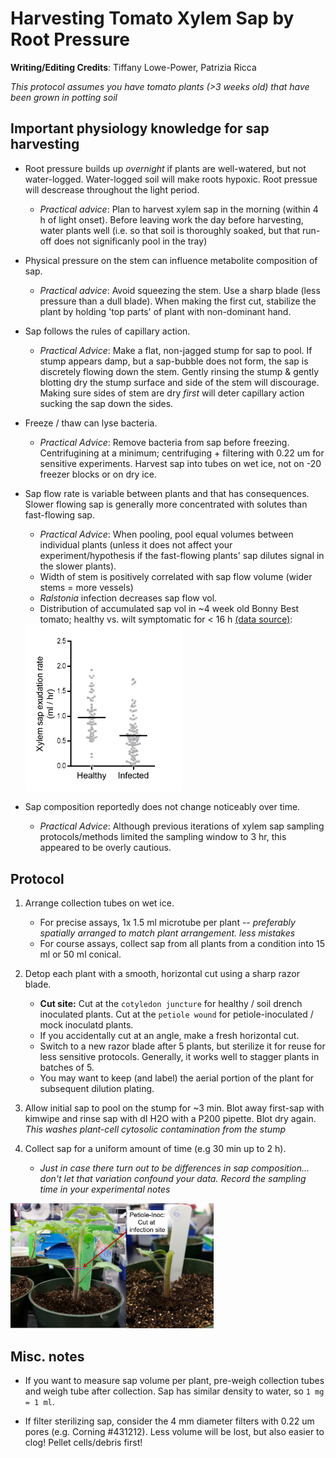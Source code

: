 # Harvesting Tomato Xylem Sap by Root Pressure

**Writing/Editing Credits**: Tiffany Lowe-Power, Patrizia Ricca

*This protocol assumes you have tomato plants (>3 weeks old) that have been grown in potting soil*

## Important physiology knowledge for sap harvesting

* Root pressure builds up *overnight* if plants are well-watered, but not water-logged.
Water-logged soil will make roots hypoxic. 
Root pressue will descrease throughout the light period.
    * *Practical advice*: Plan to harvest xylem sap in the morning (within 4 h of light onset). 
    Before leaving work the day before harvesting, water plants well 
    (i.e. so that soil is thoroughly soaked, but that run-off does not significanly pool in the tray)

* Physical pressure on the stem can influence metabolite composition of sap. 
    * *Practical advice*: Avoid squeezing the stem. Use a sharp blade (less pressure than a dull blade). 
    When making the first cut, stabilize the plant by holding 'top parts' of plant with non-dominant hand. 

* Sap follows the rules of capillary action.
    * *Practical Advice*: Make a flat, non-jagged stump for sap to pool. If stump appears damp, but a sap-bubble does not form, the sap is discretely flowing down the stem. 
    Gently rinsing the stump & gently blotting dry the stump surface and side of the stem will discourage.
    Making sure sides of stem are dry *first* will deter capillary action sucking the sap down the sides. 

* Freeze / thaw can lyse bacteria. 
    * *Practical Advice*: Remove bacteria from sap before freezing.
    Centrifugining at a minimum; 
    centrifuging + filtering with 0.22 um for sensitive experiments. 
    Harvest sap into tubes on wet ice, not on -20 freezer blocks or on dry ice. 

* Sap flow rate is variable between plants and that has consequences. 
Slower flowing sap is generally more concentrated with solutes than fast-flowing sap. 
    * *Practical Advice*: When pooling, pool equal volumes between individual plants (unless it does not affect your experiment/hypothesis if the fast-flowing plants' sap dilutes signal in the slower plants). 
    * Width of stem is positively correlated with sap flow volume (wider stems = more vessels)
    * *Ralstonia* infection decreases sap flow vol. 
    * Distribution of accumulated sap vol in ~4 week old Bonny Best tomato; healthy vs. wilt symptomatic for < 16 h [(data source)](https://onlinelibrary.wiley.com/doi/abs/10.1111/1462-2920.14020):
    
    <img src="images/plants/xylem_sap_flow_data.png" width="250">

* Sap composition reportedly does not change noticeably over time. 
    * *Practical Advice*: Although previous iterations of xylem sap sampling protocols/methods limited the sampling window to 3 hr, this appeared to be overly cautious. 

## Protocol

1. Arrange collection tubes on wet ice. 
    * For precise assays, 1x 1.5 ml microtube per plant -- 
    *preferably spatially arranged to match plant arrangement. less mistakes*
    * For course assays, collect sap from all plants from a condition into 15 ml or 50 ml conical. 

1. Detop each plant with a smooth, horizontal cut using a sharp razor blade.
    * **Cut site:** Cut at the `cotyledon juncture` for healthy / soil drench inoculated plants.
    Cut at the `petiole wound` for petiole-inoculated / mock inoculatd plants. 
    * If you accidentally cut at an angle, make a fresh horizontal cut. 
    * Switch to a new razor blade after 5 plants, but sterilize it for reuse for less sensitive protocols. 
    Generally, it works well to stagger plants in batches of 5. 
    * You may want to keep (and label) the aerial portion of the plant for subsequent dilution plating.

1. Allow initial sap to pool on the stump for ~3 min. 
Blot away first-sap with kimwipe and rinse sap with dI H2O with a P200 pipette.
Blot dry again.
*This washes plant-cell cytosolic contamination from the stump*  

1. Collect sap for a uniform amount of time (e.g 30 min up to 2 h).
    * *Just in case there turn out to be differences in sap composition... don't let that variation confound your data. Record the sampling time in your experimental notes*  

<img src="images/plants/xylem_sap_sampling1.png" height="200">

## Misc. notes

* If you want to measure sap volume per plant, pre-weigh collection tubes and weigh tube after collection. 
Sap has similar density to water, so `1 mg = 1 ml`.

* If filter sterilizing sap, consider the 4 mm diameter filters with 0.22 um pores (e.g. Corning #431212).
Less volume will be lost, but also easier to clog! 
Pellet cells/debris first!
